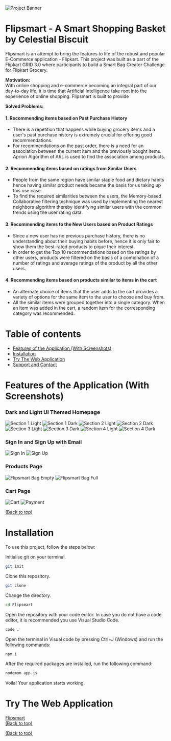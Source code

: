 <!--Banner-->
![Project Banner](https://res.cloudinary.com/pooja-gera/image/upload/v1630745346/flipsmart-readme_assets/Flipsmart-Readme_Header_ranue3.png)

# Flipsmart - A Smart Shopping Basket by Celestial Biscuit </b>
Flipsmart is an attempt to bring the features to life of the robust and popular E-Commerce application - Flipkart. This project was built as a part of the Flipkart GRID 3.0 where participants to build a Smart Bag Creator Challenge for Flipkart Grocery.

<b> Motivation: </b><br/>
With online shopping and e-commerce becoming an integral part of our day-to-day life, it is time that Artificial Intelligence take root into the experience of online shopping. Flipsmart is built to provide 

<b> Solved Problems: </b><br/>
#### 1. Recommending items based on Past Purchase History
- There is a repetition that happens while buying grocery items and a user's past purchase history is extremely crucial for offering good recommendations. 
- For recommendations on the past order, there is a need for an association between the current item and the previously bought items. Apriori Algorithm of ARL is used to find the association among products.

#### 2. Recommending items based on ratings from Similar Users
- People from the same region have similar staple food and dietary habits hence having similar product needs became the basis for us taking up this use case.
- To find the required similarities between the users, the Memory-based Collaborative filtering technique was used by implementing the nearest neighbors algorithm thereby identifying similar users with the common trends using the user rating data.

#### 3. Recommending items to the New Users based on Product Ratings
- Since a new user has no previous purchase history, there is no understanding about their buying habits before, hence it is only fair to show them the best-rated products to pique their interest. 
- In order to get the Top 10 recommendations based on the ratings by other users, products were filtered on the basis of a combination of a number of ratings and average ratings of the product by all the other users.

#### 4. Recommending items based on products similar to items in the cart
- An alternate choice of items that the user adds to the cart provides a variety of options for the same item to the user to choose and buy from. 
- All the similar items were grouped together into a single category. When an item was added in the cart, a random item for the corresponding category was recommended.


<!-- <b> Learnings: </b>

<img src="https://image.flaticon.com/icons/png/512/1384/1384060.png" alt="youtube-icon" width="50px"> [Watch the Demo on Youtube (To Be Added)](#)  -->

# Table of contents

- [Features of the Application (With Screenshots)](#features-of-the-application-with-demo)
- [Installation](#installation)
- [Try The Web Application](#try-the-web-application)
- [Support and Contact](#support-and-contact)

# Features of the Application (With Screenshots)

### Dark and Light UI Themed Homepage 

![Section 1 Light](https://res.cloudinary.com/pooja-gera/image/upload/v1632994332/flipsmart-readme_assets/Home_Page_Section_1_lcxao6.png)
![Section 1 Dark](https://res.cloudinary.com/pooja-gera/image/upload/v1632994331/flipsmart-readme_assets/Home_Page_Dark_Section_1_wuhzes.png)
![Section 2 Light](https://res.cloudinary.com/pooja-gera/image/upload/v1632994332/flipsmart-readme_assets/Home_Page_Section_2_m3nqkl.png)
![Section 2 Dark](https://res.cloudinary.com/pooja-gera/image/upload/v1632994331/flipsmart-readme_assets/Home_Page_Dark_Section_2_acjy5o.png)
![Section 3 Light](https://res.cloudinary.com/pooja-gera/image/upload/v1632994332/flipsmart-readme_assets/Home_Page_Section_3_n1ji6v.png)
![Section 3 Dark](https://res.cloudinary.com/pooja-gera/image/upload/v1632994331/flipsmart-readme_assets/Home_Page_Dark_Section_3_ggswd0.png)
![Section 4 Light](https://res.cloudinary.com/pooja-gera/image/upload/v1632994332/flipsmart-readme_assets/Home_Page_Section_4_qftqxd.png)
![Section 4 Dark](https://res.cloudinary.com/pooja-gera/image/upload/v1632994332/flipsmart-readme_assets/Home_Page_Dark_Section_4_afkenm.png)

### Sign In and Sign Up with Email 

![Sign In](https://res.cloudinary.com/pooja-gera/image/upload/v1632994333/flipsmart-readme_assets/Sign_In_rtyjei.png)
![Sign Up](https://res.cloudinary.com/pooja-gera/image/upload/v1632994333/flipsmart-readme_assets/Sign_Up_wssxbv.png)

### Products Page 

![Flipsmart Bag Empty](https://res.cloudinary.com/pooja-gera/image/upload/v1632994334/flipsmart-readme_assets/Products_Page_Empty_Flipsmart_mukuts.png)
![Flipsmart Bag Full](https://res.cloudinary.com/pooja-gera/image/upload/v1632994334/flipsmart-readme_assets/Products_Page_Filled_Flipsmart_wkjpmb.png)

### Cart Page 

![Cart](https://res.cloudinary.com/pooja-gera/image/upload/v1632994331/flipsmart-readme_assets/Cart_duvpn2.png)
![Payment](https://res.cloudinary.com/pooja-gera/image/upload/v1632994333/flipsmart-readme_assets/Payment_roc0sy.png)

[(Back to top)](#table-of-contents)

# Installation 
To use this project, follow the steps below:

Initialise git on your terminal.

```bash
git init
```
Clone this repository.

```bash
git clone 
``` 

Change the directory. 

```bash
cd Flipsmart 
```

Open the repository with your code editor. 
In case you do not have a code editor, it is recommended you use Visual Studio Code. 

```bash
code .
```

Open the terminal in Visual code by pressing Ctrl+J (Windows) and run the following commands:

```bash
npm i
```
After the required packages are installed, run the following command: 

```bash
nodemon app.js
```

Voila! Your application starts working. 

# Try The Web Application
[Flipsmart](http://flipsmartgrid.herokuapp.com/)<br/>
[(Back to top)](#table-of-contents)



[(Back to top)](#table-of-contents)

